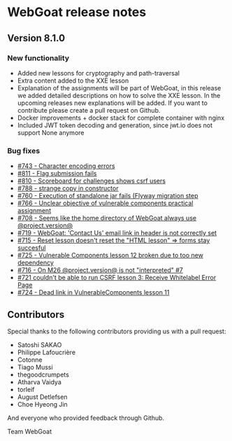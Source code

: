 # WebGoat release notes 

## Version 8.1.0

### New functionality

- Added new lessons for cryptography and path-traversal
- Extra content added to the XXE lesson
- Explanation of the assignments will be part of WebGoat, in this release we added detailed descriptions on how to solve the XXE lesson. In the upcoming releases new explanations will be added. If you want to contribute please create a pull request on Github.
- Docker improvements + docker stack for complete container with nginx 
- Included JWT token decoding and generation, since jwt.io does not support None anymore 

### Bug fixes

- [#743 - Character encoding errors](https://github.com/WebGoat/WebGoat/issues/743)
- [#811 -  Flag submission fails](https://github.com/WebGoat/WebGoat/issues/811)
- [#810 - Scoreboard for challenges shows csrf users](https://github.com/WebGoat/WebGoat/issues/810)
- [#788 - strange copy in constructor](https://github.com/WebGoat/WebGoat/issues/788) 
- [#760 - Execution of standalone jar fails (Flyway migration step](https://github.com/WebGoat/WebGoat/issues/760)
- [#766 - Unclear objective of vulnerable components practical assignment](https://github.com/WebGoat/WebGoat/issues/766)
- [#708 - Seems like the home directory of WebGoat always use @project.version@](https://github.com/WebGoat/WebGoat/issues/708)
- [#719 - WebGoat: 'Contact Us' email link in header is not correctly set](https://github.com/WebGoat/WebGoat/issues/719)
 - [#715 - Reset lesson doesn't reset the "HTML lesson" => forms stay succesful](https://github.com/WebGoat/WebGoat/issues/715)
 - [#725 - Vulnerable Components lesson 12 broken due to too new dependency](https://github.com/WebGoat/WebGoat/issues/725)
 - [#716 -  On M26 @project.version@ is not "interpreted" #7](https://github.com/WebGoat/WebGoat/issues/716)
 - [#721 couldn't be able to run CSRF lesson 3: Receive Whitelabel Error Page](https://github.com/WebGoat/WebGoat/issues/721)
 - [#724 - Dead link in VulnerableComponents lesson 11](https://github.com/WebGoat/WebGoat/issues/724)
 
 ## Contributors
 
Special thanks to the following contributors providing us with a pull request:

- Satoshi SAKAO
- Philippe Lafoucrière
- Cotonne
- Tiago Mussi
- thegoodcrumpets
- Atharva Vaidya
- torleif
- August Detlefsen
- Choe Hyeong Jin

And everyone who provided feedback through Github.


Team WebGoat




